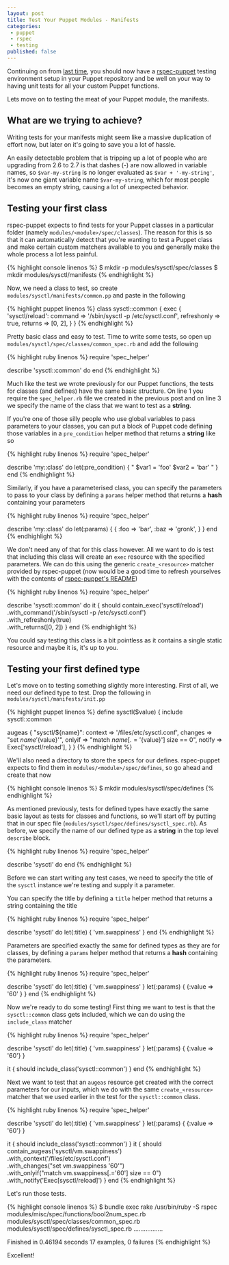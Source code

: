 ```yaml
---
layout: post
title: Test Your Puppet Modules - Manifests
categories:
 - puppet
 - rspec
 - testing
published: false
---
```


Continuing on from [last
time](https://bombasticmonkey.com/2011/11/04/test-your-puppet-modules-functions),
you should now have a [rspec-puppet](https://github.com/rodjek/rspec-puppet/)
testing environment setup in your Puppet repository and be well on your way to
having unit tests for all your custom Puppet functions.

Lets move on to testing the meat of your Puppet module, the manifests.

## What are we trying to achieve?

Writing tests for your manifests might seem like a massive duplication of
effort now, but later on it's going to save you a lot of hassle.

An easily detectable problem that is tripping up a lot of people who are upgrading from
2.6 to 2.7 is that dashes (-) are now allowed in variable names, so
`$var-my-string` is no longer evaluated as `$var + '-my-string'`, it's now one
giant variable name `$var-my-string`, which for most people becomes an empty
string, causing a lot of unexpected behavior.

## Testing your first class

rspec-puppet expects to find tests for your Puppet classes in a particular
folder (namely `modules/<module>/spec/classes`).  The reason for this is so
that it can automatically detect that you're wanting to test a Puppet class and
make certain custom matchers available to you and generally make the whole
process a lot less painful.

{% highlight console linenos %}
$ mkdir -p modules/sysctl/spec/classes
$ mkdir modules/sysctl/manifests
{% endhighlight %}

Now, we need a class to test, so create `modules/sysctl/manifests/common.pp` and
paste in the following

{% highlight puppet linenos %}
class sysctl::common {
  exec { 'sysctl/reload':
    command     => '/sbin/sysctl -p /etc/sysctl.conf',
    refreshonly => true,
    returns     => [0, 2],
  }
}
{% endhighlight %}

Pretty basic class and easy to test.  Time to write some tests, so open up
`modules/sysctl/spec/classes/common_spec.rb` and add the following

{% highlight ruby linenos %}
require 'spec_helper'

describe 'sysctl::common' do
end
{% endhighlight %}

Much like the test we wrote previously for our Puppet functions, the tests for
classes (and defines) have the same basic structure.  On line 1 you require the
`spec_helper.rb` file we created in the previous post and on line 3 we specify
the name of the class that we want to test as a **string**.

If you're one of those silly people who use global variables to pass
parameters to your classes, you can put a block of Puppet code defining those
variables in a `pre_condition` helper method that returns a **string** like so

{% highlight ruby linenos %}
require 'spec_helper'

describe 'my::class' do
  let(:pre_condition) { "
    $var1 = 'foo'
    $var2 = 'bar'
  " }
end
{% endhighlight %}

Similarly, if you have a parameterised class, you can specify the parameters to
pass to your class by defining a `params` helper method that returns a **hash**
containing your parameters

{% highlight ruby linenos %}
require 'spec_helper'

describe 'my::class' do
  let(:params) {
    {
      :foo => 'bar',
      :baz => 'gronk',
    }
  }
end
{% endhighlight %}

We don't need any of that for this class however.  All we want to do is test
that including this class will create an `exec` resource with the specified
parameters.  We can do this using the generic `create_<resource>` matcher
provided by rspec-puppet (now would be a good time to refresh yourselves with
the contents of [rspec-puppet's
README](https://github.com/rodjek/rspec-puppet/blob/master/README.md))

{% highlight ruby linenos %}
require 'spec_helper'

describe 'sysctl::common' do
  it { should contain_exec('sysctl/reload') \
    .with_command('/sbin/sysctl -p /etc/sysctl.conf') \
    .with_refreshonly(true) \
    .with_returns([0, 2]) }
end
{% endhighlight %}

You could say testing this class is a bit pointless as it contains a single
static resource and maybe it is, it's up to you.

## Testing your first defined type

Let's move on to testing something slightly more interesting.  First of all, we
need our defined type to test.  Drop the following in
`modules/sysctl/manifests/init.pp`

{% highlight puppet linenos %}
define sysctl($value) {
  include sysctl::common

  augeas { "sysctl/${name}":
    context => '/files/etc/sysctl.conf',
    changes => "set ${name} '${value}'",
    onlyif  => "match ${name}[.='${value}'] size == 0",
    notify  => Exec['sysctl/reload'],
  }
}
{% endhighlight %}

We'll also need a directory to store the specs for our defines.  rspec-puppet
expects to find them in `modules/<module>/spec/defines`, so go ahead and create
that now

{% highlight console linenos %}
$ mkdir modules/sysctl/spec/defines
{% endhighlight %}

As mentioned previously, tests for defined types have exactly the same basic
layout as tests for classes and functions, so we'll start off by putting that
in our spec file (`modules/sysctl/spec/defines/sysctl_spec.rb`).  As before, we
specify the name of our defined type as a **string** in the top level
`describe` block.

{% highlight ruby linenos %}
require 'spec_helper'

describe 'sysctl' do
end
{% endhighlight %}

Before we can start writing any test cases, we need to specify the title of
the `sysctl` instance we're testing and supply it a parameter.

You can specify the title by defining a `title` helper method that returns
a string containing the title

{% highlight ruby linenos %}
require 'spec_helper'

describe 'sysctl' do
  let(:title) { 'vm.swappiness' }
end
{% endhighlight %}

Parameters are specified exactly the same for defined types as they are for
classes, by defining a `params` helper method that returns a **hash**
containing the parameters.

{% highlight ruby linenos %}
require 'spec_helper'

describe 'sysctl' do
  let(:title) { 'vm.swappiness' }
  let(:params) { {:value => '60' } }
end
{% endhighlight %}

Now we're ready to do some testing!  First thing we want to test is that the
`sysctl::common` class gets included, which we can do using the `include_class`
matcher

{% highlight ruby linenos %}
require 'spec_helper'

describe 'sysctl' do
  let(:title) { 'vm.swappiness' }
  let(:params) { {:value => '60'} }

  it { should include_class('sysctl::common') }
end
{% endhighlight %}

Next we want to test that an `augeas` resource get created with the correct
parameters for our inputs, which we do with the same `create_<resource>`
matcher that we used earlier in the test for the `sysctl::common` class.

{% highlight ruby linenos %}
require 'spec_helper'

describe 'sysctl' do
  let(:title) { 'vm.swappiness' }
  let(:params) { {:value => '60'} }

  it { should include_class('sysctl::common') }
  it { should contain_augeas('sysctl/vm.swappiness') \
    .with_context('/files/etc/sysctl.conf') \
    .with_changes("set vm.swappiness '60'") \
    .with_onlyif("match vm.swappiness[.='60'] size == 0") \
    .with_notify('Exec[sysctl/reload]') }
end
{% endhighlight %}

Let's run those tests.

{% highlight console linenos %}
$ bundle exec rake
/usr/bin/ruby -S rspec modules/misc/spec/functions/bool2num_spec.rb
modules/sysctl/spec/classes/common_spec.rb
modules/sysctl/spec/defines/sysctl_spec.rb
.................

Finished in 0.46194 seconds
17 examples, 0 failures
{% endhighlight %}

Excellent!
